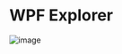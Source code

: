 # WPF Explorer

![image](https://github.com/jamesnet214/wpf-explorer/assets/52397976/098738d7-ca78-4a9a-b216-bedfb1b53597)

